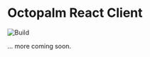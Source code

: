 # Octopalm React Client

![Build](https://circleci.com/gh/emelent/octopalm-client.svg?style=shield&circle-token=:circle-token)


... more coming soon.
